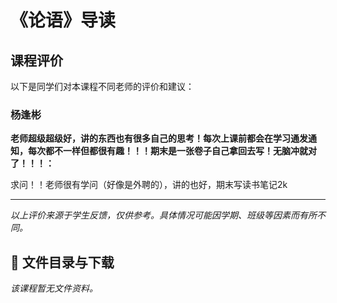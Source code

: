# 《论语》导读

## 课程评价

以下是同学们对本课程不同老师的评价和建议：

### 杨逢彬

**老师超级超级好，讲的东西也有很多自己的思考！每次上课前都会在学习通发通知，每次都不一样但都很有趣！！！期末是一张卷子自己拿回去写！无脑冲就对了！！！：**

求问！！老师很有学问（好像是外聘的），讲的也好，期末写读书笔记2k

---

*以上评价来源于学生反馈，仅供参考。具体情况可能因学期、班级等因素而有所不同。*
## 📄 文件目录与下载

_该课程暂无文件资料。_
